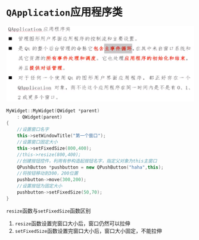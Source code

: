 # `QApplication`应用程序类

![image-20201204163621121](picture.assets/image-20201204163621121.png)

```c++
MyWidget::MyWidget(QWidget *parent)
    : QWidget(parent)
{
    //设置窗口名字
    this->setWindowTitle("第一个窗口");
    //设置窗口固定大小
    this->setFixedSize(800,400);
    //this->resize(800,400);   
    //创建按钮控件，利用有参构造起按钮名字，指定父对象为this主窗口
    QPushButton *pushbutton = new QPushButton("haha",this);
    //将按钮移动到300，200位置
    pushbutton->move(300,200);
    //设置按钮为固定大小
    pushbutton->setFixedSize(50,70);
}
```

`resize`函数与`setFixedSize`函数区别

1. `resize`函数设置完窗口大小后，窗口仍然可以拉伸
2. `setFixedSize`函数设置完窗口大小后，窗口大小固定，不能拉伸